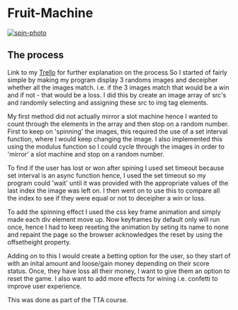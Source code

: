 # Fruit-Machine
<a href="https://ibb.co/wL61YzN"><img src="https://i.ibb.co/0XJ3QGj/spin-photo.png" alt="spin-photo" border="0"></a>

## The process


Link to my [Trello](https://trello.com/b/EVa1CLxd/fruit-machine)  for further explanation on the process
So I started of fairly simple by making my program display 3 randoms images and deceipher whether all the images match. i.e. if the 3 images match that would be a win and if not - that would be a loss. I did this by create an image array of src's and randomly selecting  and assigning these src to img tag elements. 


My first method did not actually mirror a slot machine hence I wanted to count through the elements in the array and then stop on a random number. First to keep on 'spinning' the images, this required the use of  a set interval function, where I would  keep changing the image. I also  implemented this using the modulus function so I could  cycle through the images in order to 'mirror' a slot machine and stop on a random number. 

To find if the user has lost or won after spining I used set timeout because set interval is an async function hence, I used the set timeout so my program could 'wait' until it was provided with the appropriate values of the last index the image was left on. I then went on to use this to compare all the index to see if they were equal or not to deceipher a win or loss.

To add the spinning effect I used the css key frame animation and simply made each div element move up. Now keyframes by default only will run once, hence I had to keep reseting the animation by seting its name to none and repaint the page so the browser  acknowledges the reset by using the offsetheight property. 

Adding on to this I would create a betting option for the user, so they start of with an inital amount and loose/gain money depending on their score status. Once, they have loss all their money, I want to give them an option to reset the game. I also want to add more effects for wining i.e. confetti to improve user experience.

This was done as part of the TTA course.




